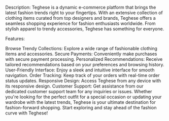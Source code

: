 Description:
Teghese is a dynamic e-commerce platform that brings the latest fashion trends right to your fingertips. With an extensive collection of clothing items curated from top designers and brands, Teghese offers a seamless shopping experience for fashion enthusiasts worldwide. From stylish apparel to trendy accessories, Teghese has something for everyone.

Features:

Browse Trendy Collections: Explore a wide range of fashionable clothing items and accessories.
Secure Payments: Conveniently make purchases with secure payment processing.
Personalized Recommendations: Receive tailored recommendations based on your preferences and browsing history.
User-Friendly Interface: Enjoy a sleek and intuitive interface for smooth navigation.
Order Tracking: Keep track of your orders with real-time order status updates.
Responsive Design: Access Teghese from any device with its responsive design.
Customer Support: Get assistance from our dedicated customer support team for any inquiries or issues.
Whether you're looking for the perfect outfit for a special occasion or updating your wardrobe with the latest trends, Teghese is your ultimate destination for fashion-forward shopping. Start exploring and stay ahead of the fashion curve with Teghese!

